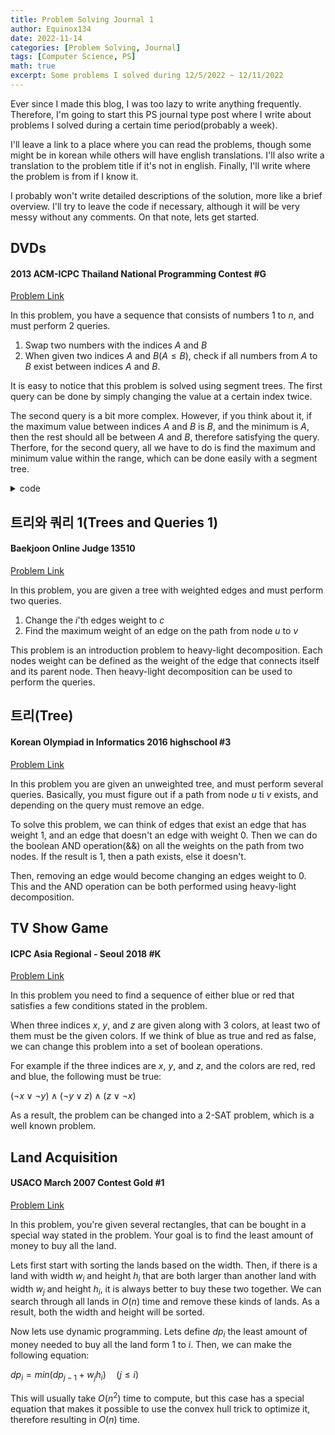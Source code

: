 ```yaml
---
title: Problem Solving Journal 1
author: Equinox134
date: 2022-11-14
categories: [Problem Solving, Journal]
tags: [Computer Science, PS]
math: true
excerpt: Some problems I solved during 12/5/2022 ~ 12/11/2022
---
```


Ever since I made this blog, I was too lazy to write anything frequently. Therefore, I'm going to start this PS journal type post where I write about problems I solved during a certain time period(probably a week).

I'll leave a link to a place where you can read the problems, though some might be in korean while others will have english translations. I'll also write a translation to the problem title if it's not in english. Finally, I'll write where the problem is from if I know it.

I probably won't write detailed descriptions of the solution, more like a brief overview. I'll try to leave the code if necessary, although it will be very messy without any comments. On that note, lets get started.

## DVDs
#### 2013 ACM-ICPC Thailand National Programming Contest #G
[Problem Link][DVDs]

In this problem, you have a sequence that consists of numbers 1 to $n$, and must perform 2 queries.

1. Swap two numbers with the indices $A$ and $B$
2. When given two indices $A$ and $B$($A \leq B$), check if all numbers from $A$ to $B$ exist between indices $A$ and $B$.

It is easy to notice that this problem is solved using segment trees. The first query can be done by simply changing the value at a certain index twice.

The second query is a bit more complex. However, if you think about it, if the maximum value between indices $A$ and $B$ is $B$, and the minimum is $A$, then the rest should all be between $A$ and $B$, therefore satisfying the query. Therfore, for the second query, all we have to do is find the maximum and minimum value within the range, which can be done easily with a segment tree.

<details>
	<summary>code</summary>

```cpp
#include <bits/stdc++.h>
using namespace std;
typedef long long ll;
typedef pair<int,int> pii;
typedef pair<ll,ll> pll;
typedef pair<double,double> pdd;
#define fastio cin.tie(0)->sync_with_stdio(0); cout.tie(0);
#define all(x) x.begin(),x.end()
#define ff first
#define ss second
#define INF 0x7f7f7f7f

ll a[100010];
ll xtree[4*100010],ntree[4*100010];
int n,m;

int minu(int node, int s, int e, int idx, int x){
  if(idx<s||idx>e) return ntree[node];
  if(s==e) return ntree[node] = x;
  int mid = (s+e)/2;
  return ntree[node] = min(minu(node*2,s,mid,idx,x),minu(node*2+1,mid+1,e,idx,x));
}

int maxu(int node, int s, int e, int idx, int x){
  if(idx<s||idx>e) return xtree[node];
  if(s==e) return xtree[node] = x;
  int mid = (s+e)/2;
  return xtree[node] = max(maxu(node*2,s,mid,idx,x),maxu(node*2+1,mid+1,e,idx,x));
}

int fmin(int node, int s, int e, int l, int r){
  if(r<s||l>e) return INT_MAX;
  if(l<=s&&e<=r) return ntree[node];
  int mid = (s+e)/2;
  return min(fmin(node*2,s,mid,l,r),fmin(node*2+1,mid+1,e,l,r));
}

int fmax(int node, int s, int e, int l, int r){
  if(r<s||l>e) return 0;
  if(l<=s&&e<=r) return xtree[node];
  int mid = (s+e)/2;
  return max(fmax(node*2,s,mid,l,r),fmax(node*2+1,mid+1,e,l,r));
}

int main(){
  int t; scanf("%d",&t);
  while(t--){
    scanf("%d%d",&n,&m);
    for(int i=0;i<n;i++){
      a[i] = i;
      maxu(1,0,n-1,i,i);
      minu(1,0,n-1,i,i);
    }
    for(int i=0;i<m;i++){
      int x,y,z; scanf("%d%d%d",&x,&y,&z);
      if(x==0){
        minu(1,0,n-1,y,a[z]);
        maxu(1,0,n-1,y,a[z]);
        minu(1,0,n-1,z,a[y]);
        maxu(1,0,n-1,z,a[y]);
        swap(a[z],a[y]);
      }
      else{
        int t1 = fmin(1,0,n-1,y,z);
        int t2 = fmax(1,0,n-1,y,z);
        //cout << t1 << " " << t2 << "\n";
        if(t1==y&&t2==z) printf("YES\n");
        else printf("NO\n");
      }
    }
  }
}
```
</details>

## 트리와 쿼리 1(Trees and Queries 1)
#### Baekjoon Online Judge 13510
[Problem Link][TQ1]

In this problem, you are given a tree with weighted edges and must perform two queries.

1. Change the $i$'th edges weight to $c$
2. Find the maximum weight of an edge on the path from node $u$ to $v$

This problem is an introduction problem to heavy-light decomposition. Each nodes weight can be defined as the weight of the edge that connects itself and its parent node. Then heavy-light decomposition can be used to perform the queries.

## 트리(Tree)
#### Korean Olympiad in Informatics 2016 highschool #3
[Problem Link][Tree]

In this problem you are given an unweighted tree, and must perform several queries. Basically, you must figure out if a path from node $u$ ti $v$ exists, and depending on the query must remove an edge.

To solve this problem, we can think of edges that exist an edge that has weight 1, and an edge that doesn't an edge with weight 0. Then we can do the boolean AND operation(&&) on all the weights on the path from two nodes. If the result is 1, then a path exists, else it doesn't.

Then, removing an edge would become changing an edges weight to 0. This and the AND operation can be both performed using heavy-light decomposition.

## TV Show Game
#### ICPC Asia Regional - Seoul 2018 #K
[Problem Link][TV]

In this problem you need to find a sequence of either blue or red that satisfies a few conditions stated in the problem.

When three indices $x$, $y$, and $z$ are given along with 3 colors, at least two of them must be the given colors. If we think of blue as true and red as false, we can change this problem into a set of boolean operations.

For example if the three indices are $x$, $y$, and $z$, and the colors are red, red and blue, the following must be true:

$(\neg x \lor \neg y) \land (\neg y \lor z) \land (z \lor \neg x)$

As a result, the problem can be changed into a 2-SAT problem, which is a well known problem.

## Land Acquisition
#### USACO March 2007 Contest Gold #1
[Problem Link][LA]

In this problem, you're given several rectangles, that can be bought in a special way stated in the problem. Your goal is to find the least amount of money to buy all the land.

Lets first start with sorting the lands based on the width. Then, if there is a land with width $w_i$ and height $h_i$ that are both larger than another land with width $w_j$ and height $h_i$, it is always better to buy these two together. We can search through all lands in $O(n)$ time and remove these kinds of lands. As a result, both the width and height will be sorted.

Now lets use dynamic programming. Lets define $dp_i$ the least amount of money needed to buy all the land form 1 to $i$. Then, we can make the following equation:

$dp_i = min(dp_{j-1} + w_jh_i) \quad (j \leq i)$

This will usually take $O(n^2)$ time to compute, but this case has a special equation that makes it possible to use the convex hull trick to optimize it, therefore resulting in $O(n)$ time.

[DVDs]: https://www.acmicpc.net/problem/9345
[TQ1]: https://www.acmicpc.net/problem/13510
[Tree]: https://www.acmicpc.net/problem/13309
[TV]: https://www.acmicpc.net/problem/16367
[LA]: https://www.acmicpc.net/problem/6171
